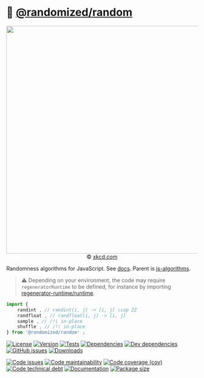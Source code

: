 :game_die: [@randomized/random](https://randomized-algorithm.github.io/random)
==

<p align="center">
<a href="https://xkcd.com/1210">
<img src="https://imgs.xkcd.com/comics/im_so_random.png" width="600">
</a><br/>
© <a href="https://xkcd.com">xkcd.com</a>
</p>

Randomness algorithms for JavaScript.
See [docs](https://randomized-algorithm.github.io/random).
Parent is [js-algorithms](https://make-github-pseudonymous-again.github.io/js-algorithms).

> :warning: Depending on your environment, the code may require
> `regeneratorRuntime` to be defined, for instance by importing
> [regenerator-runtime/runtime](https://www.npmjs.com/package/regenerator-runtime).

```js
import {
	randint , // randint(i, j) -> [i, j[ \cap ZZ
	randfloat , // randfloat(i, j) -> [i, j[
	sample , // /!\ in-place
	shuffle , // /!\ in-place
} from '@randomized/random' ;
```

[![License](https://img.shields.io/github/license/randomized-algorithm/random.svg)](https://raw.githubusercontent.com/randomized-algorithm/random/main/LICENSE)
[![Version](https://img.shields.io/npm/v/@randomized/random.svg)](https://www.npmjs.org/package/@randomized/random)
[![Tests](https://img.shields.io/github/workflow/status/randomized-algorithm/random/ci:test?event=push&label=tests)](https://github.com/randomized-algorithm/random/actions/workflows/ci:test.yml?query=branch:main)
[![Dependencies](https://img.shields.io/david/randomized-algorithm/random.svg)](https://david-dm.org/randomized-algorithm/random)
[![Dev dependencies](https://img.shields.io/david/dev/randomized-algorithm/random.svg)](https://david-dm.org/randomized-algorithm/random?type=dev)
[![GitHub issues](https://img.shields.io/github/issues/randomized-algorithm/random.svg)](https://github.com/randomized-algorithm/random/issues)
[![Downloads](https://img.shields.io/npm/dm/@randomized/random.svg)](https://www.npmjs.org/package/@randomized/random)

[![Code issues](https://img.shields.io/codeclimate/issues/randomized-algorithm/random.svg)](https://codeclimate.com/github/randomized-algorithm/random/issues)
[![Code maintainability](https://img.shields.io/codeclimate/maintainability/randomized-algorithm/random.svg)](https://codeclimate.com/github/randomized-algorithm/random/trends/churn)
[![Code coverage (cov)](https://img.shields.io/codecov/c/gh/randomized-algorithm/random/main.svg)](https://codecov.io/gh/randomized-algorithm/random)
[![Code technical debt](https://img.shields.io/codeclimate/tech-debt/randomized-algorithm/random.svg)](https://codeclimate.com/github/randomized-algorithm/random/trends/technical_debt)
[![Documentation](https://randomized-algorithm.github.io/random/badge.svg)](https://randomized-algorithm.github.io/random/source.html)
[![Package size](https://img.shields.io/bundlephobia/minzip/@randomized/random)](https://bundlephobia.com/result?p=@randomized/random)
